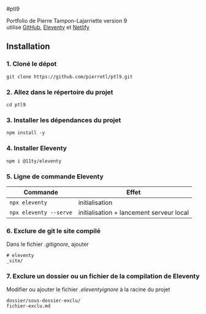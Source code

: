 #ptl9

Portfolio de Pierre Tampon-Lajarriette version 9 <br>
utilise [GitHub](https://github.com), [Eleventy](https://github.com/11ty/eleventy) et [Netlify](https://app.netlify.com/)

## Installation

### 1. Cloné le dépot

```
git clone https://github.com/pierretl/ptl9.git
```

### 2. Allez dans le répertoire du projet

```
cd ptl9
```

### 3. Installer les dépendances du projet

```
npm install -y
```

### 4. Installer Eleventy

```
npm i @11ty/eleventy
```

### 5. Ligne de commande Eleventy

|Commande|Effet|
|--------|-----|
|`npx eleventy`|initialisation|
|`npx eleventy --serve`|initialisation + lancement serveur local|

### 6. Exclure de git le site compilé

Dans le fichier _.gitignore_, ajouter


```
# eleventy
_site/
```

### 7. Exclure un dossier ou un fichier de la compilation de Eleventy

Modifier ou ajouter le fichier _.eleventyignore_ à la racine du projet


```
dossier/sous-dossier-exclu/
fichier-exclu.md
```